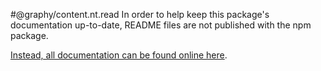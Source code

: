 #@graphy/content.nt.read
In order to help keep this package's documentation up-to-date, README files are not published with the npm package.

[Instead, all documentation can be found online here](https://graphy.link/).
